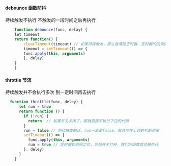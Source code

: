 #### debounce 函数防抖
持续触发不执行
不触发的一段时间之后再执行
```js 
    function debounce(func, delay) {
    let timeout
    return function() {
        clearTimeout(timeout) // 如果持续触发，那么就清除定时器，定时器的回调就不会执行。
        timeout = setTimeout(() => {
        func.apply(this, arguments)
        }, delay)
    }
    }
```   
#### throttle 节流
持续触发并不会执行多次
到一定时间再去执行
```js
  function throttle(func, deley) {
      let run = true
      return function () {
        if (!run) {
          return  // 如果开关关闭了，那就直接不执行下边的代码
        }
        run = false // 持续触发的话，run一直是false，就会停在上边的判断那里
        setTimeout(() => {
          func.apply(this, arguments)
          run = true // 定时器到时间之后，会把开关打开，我们的函数就会被执行
        }, deley)
      }
    }
```    